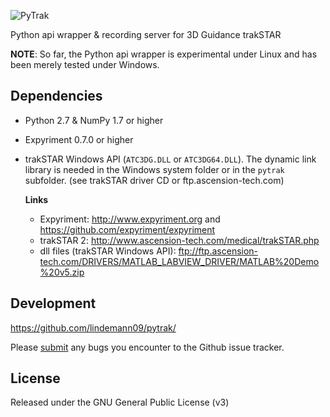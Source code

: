 ![PyTrak](https://raw.githubusercontent.com/lindemann09/pytrak/master/pytrak/pytrak_logo.png)

Python api wrapper & recording server for 3D Guidance trakSTAR

**NOTE**: So far, the Python api wrapper is experimental under Linux and has been merely tested under Windows.

Dependencies
------------
* Python 2.7 & NumPy 1.7 or higher
* Expyriment 0.7.0 or higher
* trakSTAR Windows API (`ATC3DG.DLL` or `ATC3DG64.DLL`). The dynamic link library is needed in the Windows 
  system folder or in the `pytrak` subfolder. (see trakSTAR driver CD or ftp.ascension-tech.com)

  **Links**
  * Expyriment: http://www.expyriment.org and https://github.com/expyriment/expyriment
  * trakSTAR 2: http://www.ascension-tech.com/medical/trakSTAR.php
  * dll files (trakSTAR Windows API): ftp://ftp.ascension-tech.com/DRIVERS/MATLAB_LABVIEW_DRIVER/MATLAB%20Demo%20v5.zip

Development
-----------

https://github.com/lindemann09/pytrak/

Please [submit](https://github.com/lindemann09/pytrak/issues/new) any bugs you encounter to the Github issue tracker.

License
-------

Released under the GNU General Public License (v3)

